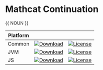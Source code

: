 # Mathcat Continuation

<!--#
NOUN=mother
ATTRIBUTION=Mark Wahlberg
$-->
{{ NOUN }}


|Platform|||
|---|---|---|
|Common|[![Download](https://api.bintray.com/packages/evoleq/maven/mathcat-continuation/images/download.svg?version=1.0.1) ](https://bintray.com/evoleq/maven/mathcat-continuation/1.0.1/link)| [![License](https://img.shields.io/badge/License-Apache%202.0-blue.svg)](https://opensource.org/licenses/Apache-2.0)|
|JVM|[ ![Download](https://api.bintray.com/packages/evoleq/maven/mathcat-continuation-jvm/images/download.svg?version=1.0.1) ](https://bintray.com/evoleq/maven/mathcat-continuation-jvm/1.0.1/link)|  [![License](https://img.shields.io/badge/License-Apache%202.0-blue.svg)](https://opensource.org/licenses/Apache-2.0) |
|JS|[ ![Download](https://api.bintray.com/packages/evoleq/maven/mathcat-continuation-js/images/download.svg?version=1.0.1) ](https://bintray.com/evoleq/maven/mathcat-continuation-js/1.0.1/link)|  [![License](https://img.shields.io/badge/License-Apache%202.0-blue.svg)](https://opensource.org/licenses/Apache-2.0) |


